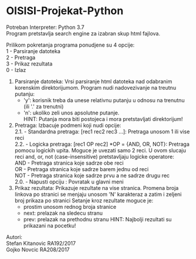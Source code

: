 # OISISI-Projekat-Python
Potreban Interpreter: Python 3.7    
Program pretstavlja search engine za izabran skup html fajlova.

Prilikom pokretanja programa ponudjene su 4 opcije:     
1 - Parsiranje datoteka    
2 - Pretraga    
3 - Prikaz rezultata    
0 - Izlaz

1. Parsiranje datoteka: Vrsi parsiranje html datoteka nad odabranim korenskim direktorijumom.
Program nudi nadovezivanje na treutnu putanju: 
    - 'y': korisnik treba da unese relativnu putanju u odnosu na trenutnu (ili '.' za trenutni)
    - 'n': ukoliko zeli unos apsolutne putanje.     
HINT: Putanja mora biti postojeca i mora pretstavljati direktorijum!        
2. Pretraga: Izbacuje podmeni koji nudi opcije:     
   2.1. - Standardna pretraga: [rec1 rec2 rec3 ...]: Pretraga unosom 1 ili vise reci    
   2.2. - Logicka pretraga:    [rec1 OP rec2]  *OP = {AND, OR, NOT}:
            Pretraga pomocu logickih upita. Moguce je uvezati samo 2 reci.
            U ovom slucaju reci and, or, not (case-insensitive) pretstavljaju logicke operatore:    
            AND - Pretraga stranica koje sadrze obe reci        
            OR - Pretraga stranica koje sadrze barem jednu od reci      
            NOT - Pretraga stranica koje sadrze prvu a ne sadrze drugu rec  
   2.0. - Napusti opciju : Povratak u glavni meni    
3. Prikaz rezultata: Prikazuje rezultate na vise stranica.
    Promena broja linkova po stranici se menjaju unosom 'N' karakteraz a zatim i zeljeni broj prikaza po stranici
    Setanje kroz rezultate moguce je:
    - prostim unosom rednog broja stranice
    - next: prelazak na sledecu stranu
    - prev: prelazak na prethodnu stranu
    HINT: Najbolji rezultati su prikazani na pocetku!
    
Autori:         
Stefan Kitanovic RA192/2017        
Gojko Novcic RA208/2017
